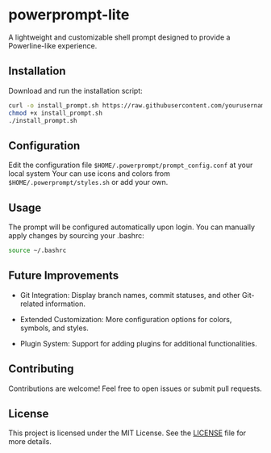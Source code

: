 # powerprompt-lite
A lightweight and customizable shell prompt designed to provide a Powerline-like experience.

## Installation
Download and run the installation script:
   ```bash
   curl -o install_prompt.sh https://raw.githubusercontent.com/yourusername/your-repository/main/install_prompt.sh
   chmod +x install_prompt.sh
   ./install_prompt.sh
   ```
## Configuration
Edit the configuration file `$HOME/.powerprompt/prompt_config.conf` at your local system
Your can use icons and colors from `$HOME/.powerprompt/styles.sh` or add your own.

## Usage
The prompt will be configured automatically upon login. You can manually apply changes by sourcing your .bashrc:
```bash
source ~/.bashrc
```

## Future Improvements
- Git Integration: Display branch names, commit statuses, and other Git-related information.

- Extended Customization: More configuration options for colors, symbols, and styles.

- Plugin System: Support for adding plugins for additional functionalities.

## Contributing
Contributions are welcome! Feel free to open issues or submit pull requests.

## License
This project is licensed under the MIT License. See the [LICENSE](LICENSE) file for more details.
